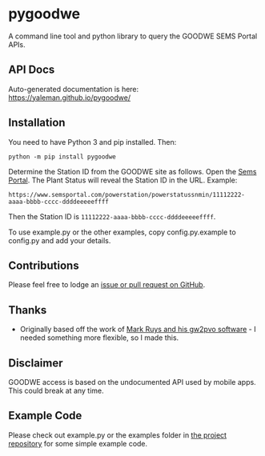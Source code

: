 
# pygoodwe

A command line tool and python library to query the GOODWE SEMS Portal APIs.

## API Docs

Auto-generated documentation is here: <https://yaleman.github.io/pygoodwe/>

## Installation

You need to have Python 3 and pip installed. Then:

    python -m pip install pygoodwe

Determine the Station ID from the GOODWE site as follows. Open the [Sems Portal](https://www.semsportal.com). The Plant Status will reveal the Station ID in the URL. Example:

    https://www.semsportal.com/powerstation/powerstatussnmin/11112222-aaaa-bbbb-cccc-ddddeeeeeffff

Then the Station ID is `11112222-aaaa-bbbb-cccc-ddddeeeeeffff`.

To use example.py or the other examples, copy config.py.example to config.py and add your details.

## Contributions

Please feel free to lodge an [issue or pull request on GitHub](https://github.com/yaleman/pygoodwe/issues).

## Thanks

* Originally based off the work of [Mark Ruys and his gw2pvo software](https://github.com/markruys/gw2pvo) - I needed something more flexible, so I made this.

## Disclaimer

GOODWE access is based on the undocumented API used by mobile apps. This could break at any time.

## Example Code

Please check out example.py or the examples folder in [the project repository](https://github.com/yaleman/pygoodwe) for some simple example code.
